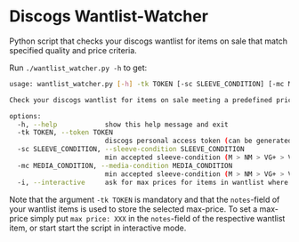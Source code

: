 # Discogs Wantlist-Watcher

Python script that checks your discogs wantlist for items on sale that match specified quality and price criteria.

Run `./wantlist_watcher.py -h` to get:

```bash
usage: wantlist_watcher.py [-h] -tk TOKEN [-sc SLEEVE_CONDITION] [-mc MEDIA_CONDITION] [-i]

Check your discogs wantlist for items on sale meeting a predefined price, stored in the _notes_ section of your wantlist items. (If no max price is found, it asks for it and stores it online. BEWARE THIS OVERWRITES NOTES OF WANTLIST ITEMS!)

options:
  -h, --help            show this help message and exit
  -tk TOKEN, --token TOKEN
                        discogs personal access token (can be generated at "discogs.com/settings/developers") (default: None)
  -sc SLEEVE_CONDITION, --sleeve-condition SLEEVE_CONDITION
                        min accepted sleeve-condition (M > NM > VG+ > VG > G+ > G > F > P > Not Graded > Generic > No Cover) (default: No Cover)
  -mc MEDIA_CONDITION, --media-condition MEDIA_CONDITION
                        min accepted sleeve-condition (M > NM > VG+ > VG > G+ > G > F > P > Not Graded) (default: VG)
  -i, --interactive     ask for max prices for items in wantlist where max-price has not yet been selected (default: False)
```

Note that the argument `-tk TOKEN` is mandatory and that the `notes`-field of your wantlist items is used to store the selected max-price. To set a max-price simply put `max price: XXX` in the `notes`-field of the respective wantlist item, or start start the script in interactive mode.

